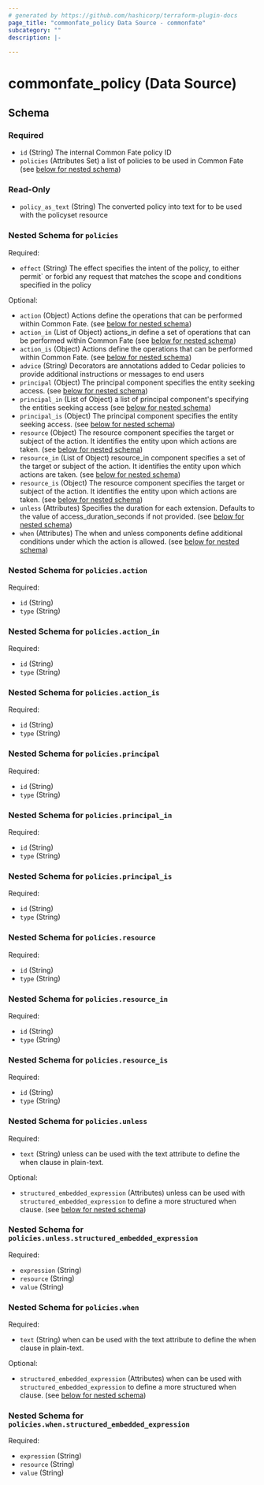```yaml
---
# generated by https://github.com/hashicorp/terraform-plugin-docs
page_title: "commonfate_policy Data Source - commonfate"
subcategory: ""
description: |-
  
---
```


# commonfate_policy (Data Source)





<!-- schema generated by tfplugindocs -->
## Schema

### Required

- `id` (String) The internal Common Fate policy ID
- `policies` (Attributes Set) a list of policies to be used in Common Fate (see [below for nested schema](#nestedatt--policies))

### Read-Only

- `policy_as_text` (String) The converted policy into text for to be used with the policyset resource

<a id="nestedatt--policies"></a>
### Nested Schema for `policies`

Required:

- `effect` (String) The effect specifies the intent of the policy, to either permit` or forbid any request that matches the scope and conditions specified in the policy

Optional:

- `action` (Object) Actions define the operations that can be performed within Common Fate. (see [below for nested schema](#nestedatt--policies--action))
- `action_in` (List of Object) actions_in define a set of operations that can be performed within Common Fate (see [below for nested schema](#nestedatt--policies--action_in))
- `action_is` (Object) Actions define the operations that can be performed within Common Fate. (see [below for nested schema](#nestedatt--policies--action_is))
- `advice` (String) Decorators are annotations added to Cedar policies to provide additional instructions or messages to end users
- `principal` (Object) The principal component specifies the entity seeking access. (see [below for nested schema](#nestedatt--policies--principal))
- `principal_in` (List of Object) a list of principal component's specifying the entities seeking access (see [below for nested schema](#nestedatt--policies--principal_in))
- `principal_is` (Object) The principal component specifies the entity seeking access. (see [below for nested schema](#nestedatt--policies--principal_is))
- `resource` (Object) The resource component specifies the target or subject of the action. It identifies the entity upon which actions are taken. (see [below for nested schema](#nestedatt--policies--resource))
- `resource_in` (List of Object) resource_in component specifies a set of the target or subject of the action. It identifies the entity upon which actions are taken. (see [below for nested schema](#nestedatt--policies--resource_in))
- `resource_is` (Object) The resource component specifies the target or subject of the action. It identifies the entity upon which actions are taken. (see [below for nested schema](#nestedatt--policies--resource_is))
- `unless` (Attributes) Specifies the duration for each extension. Defaults to the value of access_duration_seconds if not provided. (see [below for nested schema](#nestedatt--policies--unless))
- `when` (Attributes) The when and unless components define additional conditions under which the action is allowed. (see [below for nested schema](#nestedatt--policies--when))

<a id="nestedatt--policies--action"></a>
### Nested Schema for `policies.action`

Required:

- `id` (String)
- `type` (String)


<a id="nestedatt--policies--action_in"></a>
### Nested Schema for `policies.action_in`

Required:

- `id` (String)
- `type` (String)


<a id="nestedatt--policies--action_is"></a>
### Nested Schema for `policies.action_is`

Required:

- `id` (String)
- `type` (String)


<a id="nestedatt--policies--principal"></a>
### Nested Schema for `policies.principal`

Required:

- `id` (String)
- `type` (String)


<a id="nestedatt--policies--principal_in"></a>
### Nested Schema for `policies.principal_in`

Required:

- `id` (String)
- `type` (String)


<a id="nestedatt--policies--principal_is"></a>
### Nested Schema for `policies.principal_is`

Required:

- `id` (String)
- `type` (String)


<a id="nestedatt--policies--resource"></a>
### Nested Schema for `policies.resource`

Required:

- `id` (String)
- `type` (String)


<a id="nestedatt--policies--resource_in"></a>
### Nested Schema for `policies.resource_in`

Required:

- `id` (String)
- `type` (String)


<a id="nestedatt--policies--resource_is"></a>
### Nested Schema for `policies.resource_is`

Required:

- `id` (String)
- `type` (String)


<a id="nestedatt--policies--unless"></a>
### Nested Schema for `policies.unless`

Required:

- `text` (String) unless can be used with the text attribute to define the when clause in plain-text.

Optional:

- `structured_embedded_expression` (Attributes) unless can be used with `structured_embedded_expression` to define a more structured when clause. (see [below for nested schema](#nestedatt--policies--unless--structured_embedded_expression))

<a id="nestedatt--policies--unless--structured_embedded_expression"></a>
### Nested Schema for `policies.unless.structured_embedded_expression`

Required:

- `expression` (String)
- `resource` (String)
- `value` (String)



<a id="nestedatt--policies--when"></a>
### Nested Schema for `policies.when`

Required:

- `text` (String) when can be used with the text attribute to define the when clause in plain-text.

Optional:

- `structured_embedded_expression` (Attributes) when can be used with `structured_embedded_expression` to define a more structured when clause. (see [below for nested schema](#nestedatt--policies--when--structured_embedded_expression))

<a id="nestedatt--policies--when--structured_embedded_expression"></a>
### Nested Schema for `policies.when.structured_embedded_expression`

Required:

- `expression` (String)
- `resource` (String)
- `value` (String)


